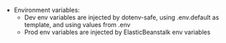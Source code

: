 - Environment variables:
  - Dev env variables are injected by dotenv-safe, using .env.default as template, and using values from .env
  - Prod env variables are injected by ElasticBeanstalk env variables
